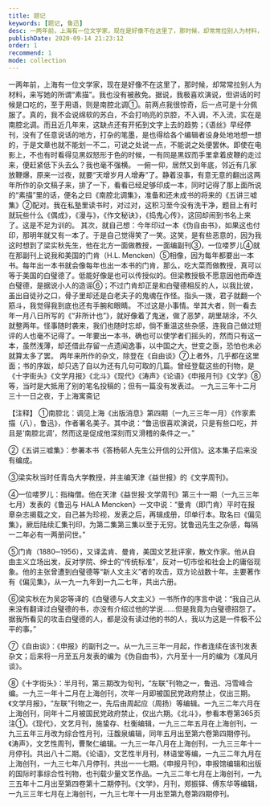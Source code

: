 ```yaml
---
title: 题记
keywords: [题记, 鲁迅]
desc: 一两年前，上海有一位文学家，现在是好像不在这里了，那时候，却常常拉别人为材料，来写她的所谓“素描”。我也没有被赦免。据说，我极喜欢演说，但讲话的时候是口吃的，至于用语，则是南腔北调。
publishDate: 2020-09-14 21:23:12
order: 1
recommend: 1
mode: collection
---
```


一两年前，上海有一位文学家，现在是好像不在这里了，那时候，却常常拉别人为材料，来写她的所谓“素描”。我也没有被赦免。据说，我极喜欢演说，但讲话的时候是口吃的，至于用语，则是南腔北调①。前两点我很惊奇，后一点可是十分佩服了。真的，我不会说绵软的苏白，不会打响亮的京腔，不入调，不入流，实在是南腔北调。而且近几年来，这缺点还有开拓到文字上去的趋势；《语丝》早经停刊，没有了任意说话的地方，打杂的笔墨，是也得给各个编辑者设身处地地想一想的，于是文章也就不能划一不二，可说之处说一点，不能说之处便罢休。即使在电影上，不也有时看得见黑奴怒形于色的时候，一有同是黑奴而手里拿着皮鞭的走过来，便赶紧低下头去么？我也毫不强横。
一俯一仰，居然又到年底，邻近有几家放鞭爆，原来一过夜，就要“天增岁月人增寿”了。静着没事，有意无意的翻出这两年所作的杂文稿子来，排了一下，看看已经足够印成一本，同时记得了那上面所说的“素描”里的话，便名之曰《南腔北调集》，准备和还未成书的将来的《五讲三嘘集》②配对。我在私塾里读书时，对过对，这积习至今没有洗干净，题目上有时就玩些什么《偶成》，《漫与》，《作文秘诀》，《捣鬼心传》，这回却闹到书名上来了。这是不足为训的。
其次，就自己想：今年印过一本《伪自由书》，如果这也付印，那明年就又有一本了。于是自己觉得笑了一笑。这笑，是有些恶意的，因为我这时想到了梁实秋先生，他在北方一面做教授，一面编副刊③，一位喽罗儿④就在那副刊上说我和美国的门肯（H.L.
Mencken）⑤相像，因为每年都要出一本书。每年出一本书就会像每年也出一本书的门肯，那么，吃大菜而做教授，真可以等于美国的白璧德了。低能好像是也可以传授似的。但梁教授极不愿意因他而牵连白璧德，是据说小人的造谣⑥；不过门肯却正是和白璧德相反的人，以我比彼，虽出自徒孙之口，骨子里却还是白老夫子的鬼魂在作怪。指头一拨，君子就翻一个筋斗，我觉得我到底也还有手腕和眼睛。
不过这是小事情。举其大者，则一看去年一月八日所写的《“非所计也”》，就好像着了鬼迷，做了恶梦，胡里胡涂，不久就整两年。怪事随时袭来，我们也随时忘却，倘不重温这些杂感，连我自己做过短评的人也毫不记得了。一年要出一本书，确也可以使学者们摇头的，然而只有这一本，虽然浅薄，却还借此存留一点遗闻逸事，以中国之大，世变之亟，恐怕也未必就算太多了罢。
两年来所作的杂文，除登在《自由谈》⑦上者外，几乎都在这里面；书的序跋，却只选了自以为还有几句可取的几篇。曾经登载这些的刊物，是《十字街头》《文学月报》《北斗》《现代》《涛声》《论语》《申报月刊》《文学》⑧等，当时是大抵用了别的笔名投稿的；但有一篇没有发表过。
一九三三年十二月三十一日之夜，于上海寓斋记

【注释】
①南腔北：调见上海《出版消息》第四期（一九三三年一月）《作家素描（八），鲁迅》，作者署名美子。其中说：“鲁迅很喜欢演说，只是有些口吃，并且是‘南腔北调’，然而这是促成他深刻而又滑稽的条件之一。”

②《五讲三嘘集》：参署本书《答杨邨人先生公开信的公开信》。这本集子后来没有编成。

③梁实秋当时任青岛大学教授，并主编天津《益世报》的《文学周刊》。

④一位喽罗儿：指梅僧。他在天津《益世报·文学周刊》第三十一期（一九三三年七月）发表的《鲁迅与
HALA
Mencken》一文中说：“曼肯（即门肯）平时在报章杂志揭载之文，自己甚为珍视，发表之后，再辑成册，印单行本。取名曰《偏见集》，厥后陆续汇集刊印，为第二集第三集以至于无穷。犹鲁迅先生之杂感，每隔一二年必有一两册问世。”

⑤门肯（1880─1956），又译孟肯、曼肯，美国文艺批评家，散文作家。他从自由主义立场出发，反对学院、绅士的“传统标准”，反对一切市侩和社会上的庸俗现象。他的主张曾遭到白璧德等“新人文主义”者的攻击，双方论战数十年。主要著作有《偏见集》，从一九一九年到一九二七年，共出六册。

⑥梁实秋在为吴宓等译的《白璧德与人文主义》一书所作的序言中说：“我自己从来没有翻译过白璧德的书，亦没有介绍过他的学说……但是我竟为白璧德招怨了。据我所看见的攻击白璧德的人，都是没有读过他的书的人，我以为这是一件极不公平的事。”

⑦《自由谈》：《申报》的副刊之一。从一九三三年一月起，作者连续在该刊发表杂文；后来将一月至五月发表的编为《伪自由书》，六月至十一月的编为《准风月谈》。

⑧《十字街头》：半月刊，第三期改为旬刊，“左联”刊物之一，鲁迅、冯雪峰合编。一九三一年十二月在上海创刊，次年一月即被国民党政府禁止，仅出三期。《文学月报》，“左联”刊物之一，先后由周起应（周扬）等编辑。一九三二年六月在上海创刊，同年十二月被国民党政府禁止，仅出六期。《北斗》，参看本卷第365页注①。《现代》，文艺月刊，施蛰存、杜衡编辑，一九三二年五月在上海创刊，一九三五年三月改为综合性月刊，汪馥泉编辑，同年五月出至第六卷第四期停刊。《涛声》，文艺性周刊，曹聚仁编辑。一九三一年八月在上海创刊，一九三三年十一月停刊。共出八十二期。《论语》，文艺性半月刊，林语堂等编，一九三二年九月在上海创刊，一九三七年八月停刊，共出一一七期。《申报月刊》，申报馆编辑和出版的国际时事综合性刊物，也刊载少量文艺作品。一九三二年七月在上海创刊，一九三五年十二月出至第四卷第十二期停刊。《文学》，月刊，郑振铎、傅东华等编辑，一九三三年七月在上海创刊，一九三七年十一月出至第九卷第四期停刊。
